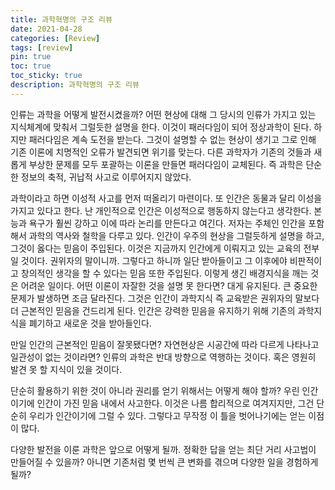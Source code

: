 ```yaml
---
title: 과학혁명의 구조 리뷰
date: 2021-04-28
categories: [Review]
tags: [review]
pin: true
toc: true
toc_sticky: true
description: 과학혁명의 구조 리뷰
---
```


인류는 과학을 어떻게 발전시켰을까? 어떤 현상에 대해 그 당시의 인류가 가지고 있는 지식체계에 맞춰서 그럴듯한 설명을 한다. 이것이 패러다임이 되어 정상과학이 된다. 하지만 패러다임은 계속 도전을 받는다. 그것이 설명할 수 없는 현상이 생기고 그로 인해 기존 이론에 치명적인 오류가 발견되면 위기를 맞는다. 다른 과학자가 기존의 것들과 새롭게 부상한 문제를 모두 포괄하는 이론을 만들면 패러다임이 교체된다. 즉 과학은 단순한 정보의 축적, 귀납적 사고로 이루어지지 않았다.

과학이라고 하면 이성적 사고를 먼저 떠올리기 마련이다. 또 인간은 동물과 달리 이성을 가지고 있다고 한다. 난 개인적으로 인간은 이성적으로 행동하지 않는다고 생각한다. 본능과 욕구가 훨씬 강하고 이에 따라 논리를 만든다고 여긴다. 저자는 주체인 인간을 포함해서 과학의 역사와 철학을 다루고 있다. 인간이 우주의 현상을 그럴듯하게 설명을 하고, 그것이 옳다는 믿음이 주입된다. 이것은 지금까지 인간에게 이뤄지고 있는 교육의 전부일 것이다. 권위자의 말이니까. 그렇다고 하니까 일단 받아들이고 그 이후에야 비판적이고 창의적인 생각을 할 수 있다는 믿음 또한 주입된다. 이렇게 생긴 배경지식을 깨는 것은 어려운 일이다. 어떤 이론이 자잘한 것을 설명 못 한다면? 대게 유지된다. 큰 중요한 문제가 발생하면 조금 달라진다. 그것은 인간이 과학지식 즉 교육받은 권위자의 말보다 더 근본적인 믿음을 건드리게 된다. 인간은 강력한 믿음을 유지하기 위해 기존의 과학지식을 폐기하고 새로운 것을 받아들인다.

만일 인간의 근본적인 믿음이 잘못됐다면? 자연현상은 시공간에 따라 다르게 나타나고 일관성이 없는 것이라면? 인류의 과학은 반대 방향으로 역행하는 것이다. 혹은 영원히 발견 못 할 지식이 있을 것이다.

단순히 활용하기 위한 것이 아니라 권리를 얻기 위해서는 어떻게 해야 할까? 우린 인간이기에 인간이 가진 믿음 내에서 사고한다. 이것은 나름 합리적으로 여겨지지만, 그건 단순히 우리가 인간이기에 그럴 수 있다. 그렇다고 무작정 이 틀을 벗어나기에는 얻는 이점이 많다.

다양한 발전을 이룬 과학은 앞으로 어떻게 될까. 정확한 답을 얻는 최단 거리 사고법이 만들어질 수 있을까? 아니면 기존처럼 몇 번씩 큰 변화를 겪으며 다양한 일을 경험하게 될까?
